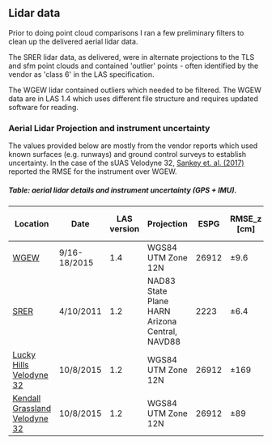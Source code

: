 ## Lidar data 

Prior to doing point cloud comparisons I ran a few preliminary filters to clean up the delivered aerial lidar data. 

The SRER lidar data, as delivered, were in alternate projections to the TLS and sfm point clouds and contained 'outlier' points - often identified by the vendor as 'class 6' in the LAS specification.

The WGEW lidar contained outliers which needed to be filtered. The WGEW data are in LAS 1.4 which uses different file structure and requires updated software for reading.


### Aerial Lidar Projection and instrument uncertainty

The values provided below are mostly from the vendor reports which used known surfaces (e.g. runways) and ground control surveys to establish uncertainty. In the case of the sUAS Velodyne 32, [Sankey et. al. (2017)](http://onlinelibrary.wiley.com/doi/10.1002/rse2.44/full) reported the RMSE for the instrument over WGEW.

##### Table: aerial lidar details and instrument uncertainty (GPS + IMU).  

|Location|Date|LAS version|Projection|ESPG|RMSE_z [cm]|RMSE_h [cm]|GCP|GCP RMSE [cm]|PPSM (p/m^2)|
|--------|----|-----------|----------|----|-----------|-----------|---|-------------|------------|
|[WGEW](https://github.com/tyson-swetnam/lidar_sfm_data_fusion/blob/master/lidar/wgew_2015_lidar_ftp.txt)|9/16-18/2015|1.4|WGS84 UTM Zone 12N|26912|&plusmn;9.6|&plusmn;100|8 - 12||
|[SRER](https://github.com/tyson-swetnam/lidar_sfm_data_fusion/blob/master/lidar/srer_2011_lidar_ftp.txt)|4/10/2011|1.2|NAD83 State Plane HARN Arizona Central, NAVD88|2223|&plusmn;6.4|&plusmn;100|8 - 13 |
|[Lucky Hills Velodyne 32]()|10/8/2015|1.2|WGS84 UTM Zone 12N|26912|&plusmn;169|&plusmn;|NA|NA|37|
|[Kendall Grassland Velodyne 32]()|10/8/2015|1.2|WGS84 UTM Zone 12N|26912|&plusmn;89|&plusmn;|NA|NA|35|
